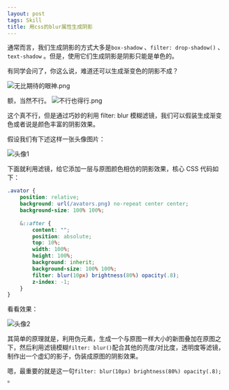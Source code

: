 ```yaml
---
layout: post
tags: Skill
title: 用css的blur属性生成阴影
---
```


通常而言，我们生成阴影的方式大多是`box-shadow` 、`filter: drop-shadow()` 、`text-shadow` 。但是，使用它们生成阴影是阴影只能是单色的。

有同学会问了，你这么说，难道还可以生成渐变色的阴影不成？

![无比期待的眼神.png][1]

额，当然不行。
![不行也得行.png][2]

这个真不行，但是通过巧妙的利用 filter: blur 模糊滤镜，我们可以假装生成渐变色或者说是颜色丰富的阴影效果。

假设我们有下述这样一张头像图片：

![头像1][3]

下面就利用滤镜，给它添加一层与原图颜色相仿的阴影效果，核心 CSS 代码如下：

```css
.avator {
    position: relative;
    background: url(/avators.png) no-repeat center center;
    background-size: 100% 100%;
    
    &::after {
        content: "";
        position: absolute;
        top: 10%;
        width: 100%;
        height: 100%;
        background: inherit;
        background-size: 100% 100%;
        filter: blur(10px) brightness(80%) opacity(.8);
        z-index: -1;
    }
}
```

看看效果：

![头像2][4]

其简单的原理就是，利用伪元素，生成一个与原图一样大小的新图叠加在原图之下，然后利用滤镜模糊`filter: blur()`配合其他的亮度/对比度，透明度等滤镜，制作出一个虚幻的影子，伪装成原图的阴影效果。

嗯，最重要的就是这一句`filter: blur(10px) brightness(80%) opacity(.8); `。

[1]: http://lkopp.ml/usrimg/2017-12-24-1.png
[2]: http://lkopp.ml/usrimg/2017-12-24-2.png
[3]: http://lkopp.ml/usrimg/2017-12-24-3.png
[4]: http://lkopp.ml/usrimg/2017-12-24-4.png
